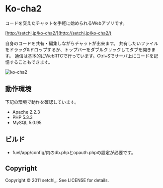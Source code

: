 Ko-cha2
=======

コードを交えたチャットを手軽に始められるWebアプリです。

[http://setchi.jp/ko-cha2/](http://setchi.jp/ko-cha2/)

自身のコードを共有・編集しながらチャットが出来ます。
共有したいファイルをドラッグ&ドロップするか、トップバーをダブルクリックしてタブを開きます。
通信は基本的にWebRTCで行っています。Ctrl+Sでサーバ上にコードを記憶することもできます。

![ko-cha2](http://setchi.jp/ko-cha2/assets/img/ko-cha2_s.png "ko-cha2")


動作環境
--------------------
下記の環境で動作を確認しています。

* Apache 2.2.3
* PHP 5.3.3
* MySQL 5.0.95

ビルド
--------------------
* fuel/app/config/内のdb.phpとopauth.phpの設定が必要です。

Copyright
--------------------
Copyright &copy; 2011 setchi_. See LICENSE for details.